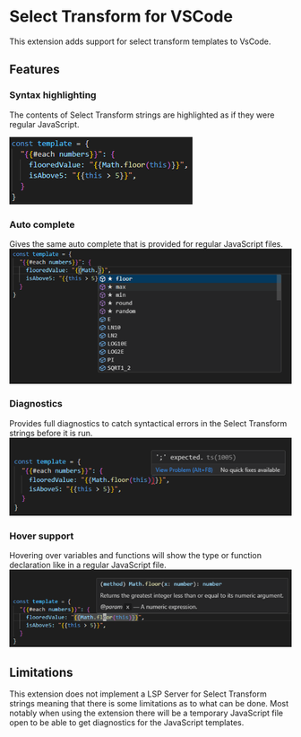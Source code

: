 # Select Transform for VSCode

This extension adds support for select transform templates to VsCode.

## Features
### Syntax highlighting
The contents of Select Transform strings are highlighted as if they were regular JavaScript.

![screenshot](pictures/syntaxHighlight.png)

### Auto complete
Gives the same auto complete that is provided for regular JavaScript files.
![screenshot](pictures/autoComplete.png)

### Diagnostics
Provides full diagnostics to catch syntactical errors in the Select Transform strings before it is run.
![screenshot](pictures/diagnostics.png)

### Hover support
Hovering over variables and functions will show the type or function declaration like in a regular JavaScript file.
![screenshot](pictures/hoverSupport.png)

## Limitations
This extension does not implement a LSP Server for Select Transform strings meaning that there is some limitations as to what can be done.
Most notably when using the extension there will be a temporary JavaScript file open to be able to get diagnostics for the JavaScript templates.
